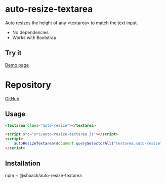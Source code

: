 # auto-resize-textarea

Auto resizes the height of any &lt;textarea&gt; to match the text input.

- No dependencies
- Works with Bootstrap 

## Try it

[Demo page](https://shaack.com/projekte/auto-resize-textarea/)

# Repository 

[GitHub](https://github.com/shaack/auto-resize-textarea)

## Usage

```html
<textarea class="auto-resize"></textarea>

<script src="src/auto-resize-textarea.js"></script>
<script>
    autoResizeTextarea(document.querySelectorAll("textarea.auto-resize"), {maxHeight: 320})
</script>
```

## Installation

npm -i @shaack/auto-resize-textarea